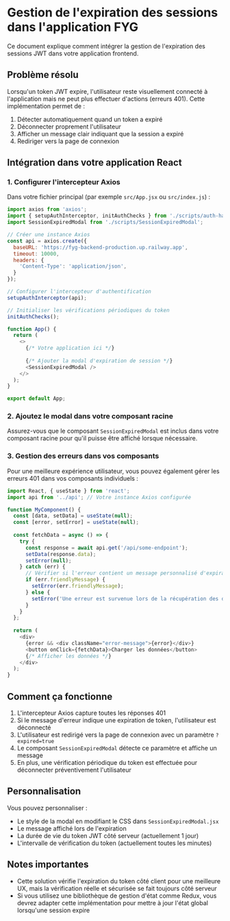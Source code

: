 # Gestion de l'expiration des sessions dans l'application FYG

Ce document explique comment intégrer la gestion de l'expiration des sessions JWT dans votre application frontend.

## Problème résolu

Lorsqu'un token JWT expire, l'utilisateur reste visuellement connecté à l'application mais ne peut plus effectuer d'actions (erreurs 401). Cette implémentation permet de :

1. Détecter automatiquement quand un token a expiré
2. Déconnecter proprement l'utilisateur
3. Afficher un message clair indiquant que la session a expiré
4. Rediriger vers la page de connexion

## Intégration dans votre application React

### 1. Configurer l'intercepteur Axios

Dans votre fichier principal (par exemple `src/App.jsx` ou `src/index.js`) :

```javascript
import axios from 'axios';
import { setupAuthInterceptor, initAuthChecks } from './scripts/auth-handler';
import SessionExpiredModal from './scripts/SessionExpiredModal';

// Créer une instance Axios
const api = axios.create({
  baseURL: 'https://fyg-backend-production.up.railway.app',
  timeout: 10000,
  headers: {
    'Content-Type': 'application/json',
  }
});

// Configurer l'intercepteur d'authentification
setupAuthInterceptor(api);

// Initialiser les vérifications périodiques du token
initAuthChecks();

function App() {
  return (
    <>
      {/* Votre application ici */}
      
      {/* Ajouter la modal d'expiration de session */}
      <SessionExpiredModal />
    </>
  );
}

export default App;
```

### 2. Ajoutez le modal dans votre composant racine

Assurez-vous que le composant `SessionExpiredModal` est inclus dans votre composant racine pour qu'il puisse être affiché lorsque nécessaire.

### 3. Gestion des erreurs dans vos composants

Pour une meilleure expérience utilisateur, vous pouvez également gérer les erreurs 401 dans vos composants individuels :

```javascript
import React, { useState } from 'react';
import api from '../api'; // Votre instance Axios configurée

function MyComponent() {
  const [data, setData] = useState(null);
  const [error, setError] = useState(null);
  
  const fetchData = async () => {
    try {
      const response = await api.get('/api/some-endpoint');
      setData(response.data);
      setError(null);
    } catch (err) {
      // Vérifier si l'erreur contient un message personnalisé d'expiration
      if (err.friendlyMessage) {
        setError(err.friendlyMessage);
      } else {
        setError('Une erreur est survenue lors de la récupération des données.');
      }
    }
  };
  
  return (
    <div>
      {error && <div className="error-message">{error}</div>}
      <button onClick={fetchData}>Charger les données</button>
      {/* Afficher les données */}
    </div>
  );
}
```

## Comment ça fonctionne

1. L'intercepteur Axios capture toutes les réponses 401
2. Si le message d'erreur indique une expiration de token, l'utilisateur est déconnecté
3. L'utilisateur est redirigé vers la page de connexion avec un paramètre `?expired=true`
4. Le composant `SessionExpiredModal` détecte ce paramètre et affiche un message
5. En plus, une vérification périodique du token est effectuée pour déconnecter préventivement l'utilisateur

## Personnalisation

Vous pouvez personnaliser :

- Le style de la modal en modifiant le CSS dans `SessionExpiredModal.jsx`
- Le message affiché lors de l'expiration
- La durée de vie du token JWT côté serveur (actuellement 1 jour)
- L'intervalle de vérification du token (actuellement toutes les minutes)

## Notes importantes

- Cette solution vérifie l'expiration du token côté client pour une meilleure UX, mais la vérification réelle et sécurisée se fait toujours côté serveur
- Si vous utilisez une bibliothèque de gestion d'état comme Redux, vous devrez adapter cette implémentation pour mettre à jour l'état global lorsqu'une session expire 